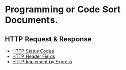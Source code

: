 # Programming or Code Sort Documents.

## HTTP Request & Response
* [HTTP Status Codes](https://github.com/sahadatsays/code-documents/blob/master/HTTP%20Request/http-status-code.md)
* [HTTP Header Fields](https://github.com/sahadatsays/code-documents/blob/master/HTTP%20Request/http-header.md)
* [HTTP Implement by Express](https://github.com/sahadatsays/code-documents/blob/master/HTTP%20Request/implement-by-express.md)